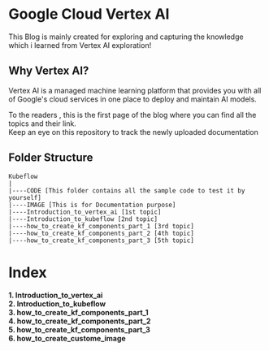 # Google Cloud Vertex AI

This Blog is mainly created for exploring and capturing the knowledge which i learned from Vertex AI exploration!

## Why Vertex AI?
Vertex AI is a managed machine learning platform that provides you with all of Google's cloud services in one place to deploy and maintain AI models.

To the readers , this is the first page of the blog where you can find all the topics and their link.<br>
Keep an eye on this repository to track the newly uploaded documentation

## Folder Structure

```
Kubeflow
|
|----CODE [This folder contains all the sample code to test it by yourself]
|----IMAGE [This is for Documentation purpose]
|----Introduction_to_vertex_ai [1st topic]
|----Introduction_to_kubeflow [2nd topic]
|----how_to_create_kf_components_part_1 [3rd topic]
|----how_to_create_kf_components_part_2 [4th topic]
|----how_to_create_kf_components_part_3 [5th topic]

```

# Index

<b>
1. Introduction_to_vertex_ai <br>
2. Introduction_to_kubeflow <br>
3. how_to_create_kf_components_part_1 <br>
4. how_to_create_kf_components_part_2 <br>
5. how_to_create_kf_components_part_3 <br>
6. how_to_create_custome_image <br>


